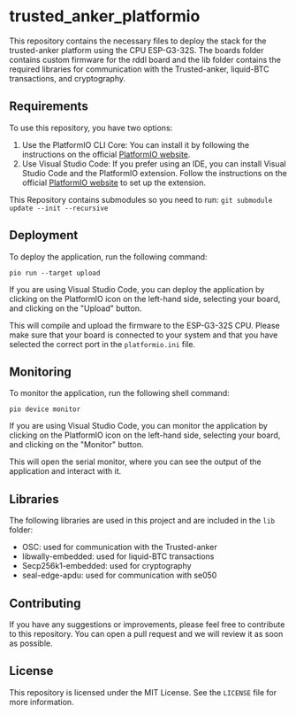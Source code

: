 # trusted_anker_platformio

This repository contains the necessary files to deploy the stack for the trusted-anker platform using the CPU ESP-G3-32S. The boards folder contains custom firmware for the rddl board and the lib folder contains the required libraries for communication with the Trusted-anker, liquid-BTC transactions, and cryptography.

## Requirements

To use this repository, you have two options:

1. Use the PlatformIO CLI Core: You can install it by following the instructions on the official [PlatformIO website](https://docs.platformio.org/en/latest/core/installation.html).
2. Use Visual Studio Code: If you prefer using an IDE, you can install Visual Studio Code and the PlatformIO extension. Follow the instructions on the official [PlatformIO website](https://docs.platformio.org/en/latest/integration/ide/vscode.html) to set up the extension.

This Repository contains submodules so you need to run:
```git submodule update --init --recursive```

## Deployment

To deploy the application, run the following command:

```pio run --target upload```

If you are using Visual Studio Code, you can deploy the application by clicking on the PlatformIO icon on the left-hand side, selecting your board, and clicking on the "Upload" button.

This will compile and upload the firmware to the ESP-G3-32S CPU. Please make sure that your board is connected to your system and that you have selected the correct port in the `platformio.ini` file.

## Monitoring

To monitor the application, run the following shell command:

```pio device monitor```

If you are using Visual Studio Code, you can monitor the application by clicking on the PlatformIO icon on the left-hand side, selecting your board, and clicking on the "Monitor" button.

This will open the serial monitor, where you can see the output of the application and interact with it.

## Libraries

The following libraries are used in this project and are included in the `lib` folder:

- OSC: used for communication with the Trusted-anker
- libwally-embedded: used for liquid-BTC transactions
- Secp256k1-embedded: used for cryptography
- seal-edge-apdu: used for communication with se050

## Contributing

If you have any suggestions or improvements, please feel free to contribute to this repository. You can open a pull request and we will review it as soon as possible.

## License

This repository is licensed under the MIT License. See the `LICENSE` file for more information.

